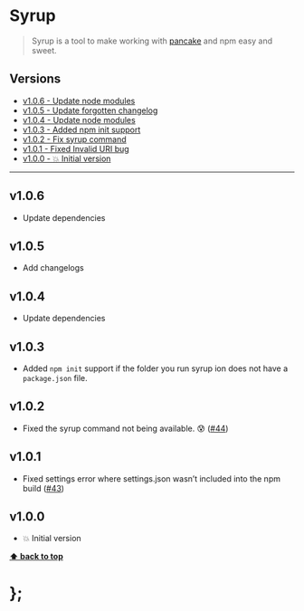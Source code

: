 Syrup
=====

> Syrup is a tool to make working with [pancake](https://github.com/govau/pancake) and npm easy and sweet.


## Versions

* [v1.0.6  - Update node modules](v106)
* [v1.0.5  - Update forgotten changelog](v105)
* [v1.0.4  - Update node modules](v104)
* [v1.0.3  - Added npm init support](v103)
* [v1.0.2  - Fix syrup command](v102)
* [v1.0.1  - Fixed Invalid URI bug](v101)
* [v1.0.0  - 💥 Initial version](v100)


----------------------------------------------------------------------------------------------------------------------------------------------------------------

## v1.0.6

- Update dependencies


## v1.0.5

- Add changelogs


## v1.0.4

- Update dependencies


## v1.0.3

- Added `npm init` support if the folder you run syrup ion does not have a `package.json` file.


## v1.0.2

- Fixed the syrup command not being available. 😰 ([#44](https://github.com/govau/pancake/issues/44))


## v1.0.1

- Fixed settings error where settings.json wasn’t included into the npm build ([#43](https://github.com/govau/pancake/issues/43))


## v1.0.0

- 💥 Initial version


**[⬆ back to top](#contents)**


# };
